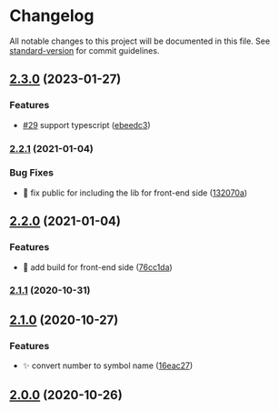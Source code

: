 # Changelog

All notable changes to this project will be documented in this file. See [standard-version](https://github.com/conventional-changelog/standard-version) for commit guidelines.

## [2.3.0](https://github.com/manh-vv/eosjs-name/compare/v2.2.1...v2.3.0) (2023-01-27)


### Features

* [#29](https://github.com/manh-vv/eosjs-name/issues/29) support typescript ([ebeedc3](https://github.com/manh-vv/eosjs-name/commit/ebeedc3365402a69fb83c3bf6f9bbb8800141a0f))

### [2.2.1](https://github.com/manh-vv/eosjs-name/compare/v2.2.0...v2.2.1) (2021-01-04)


### Bug Fixes

* :green_heart: fix public for including the lib for front-end side ([132070a](https://github.com/manh-vv/eosjs-name/commit/132070ab35fa92ec789194d92c4151397c658e4b))

## [2.2.0](https://github.com/manh-vv/eosjs-name/compare/v2.1.1...v2.2.0) (2021-01-04)


### Features

* :hammer: add build for front-end side ([76cc1da](https://github.com/manh-vv/eosjs-name/commit/76cc1daf5f8b57ff344bcf9c26991fd4668406f1))

### [2.1.1](https://github.com/manh-vv/eosjs-name/compare/v2.1.0...v2.1.1) (2020-10-31)

## [2.1.0](https://github.com/manh-vv/eosjs-name/compare/v1.1.1...v2.1.0) (2020-10-27)


### Features

* :sparkles: convert number to symbol name ([16eac27](https://github.com/manh-vv/eosjs-name/commit/16eac27f9d8c150093ffc1b48adbe4cef3e9dbd4))

## [2.0.0](https://github.com/manh-vv/eosjs-name/compare/v1.1.1...v2.0.0) (2020-10-26)
